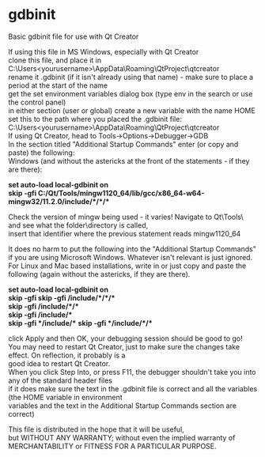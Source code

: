 # gdbinit
Basic gdbinit file for use with Qt Creator

If using this file in MS Windows, especially with Qt Creator  
clone this file, and place it in C:\Users\<yourusername>\AppData\Roaming\QtProject\qtcreator  
rename it .gdbinit (if it isn't already using that name) - make sure to place a period at the start of the name  
get the set environment variables dialog box (type env in the search or use the control panel)  
in either section (user or global) create a new variable with the name HOME  
set this to the path where you placed the .gdbinit file: C:\Users\<yourusername>\AppData\Roaming\QtProject\qtcreator  
If using Qt Creator, head to Tools->Options->Debugger->GDB   
In the section titled "Additional Startup Commands" enter (or copy and paste) the following:  
Windows (and without the astericks at the front of the statements - if they are there):  

**set auto-load local-gdbinit on**  
**skip -gfi C:/Qt/Tools/mingw1120_64/lib/gcc/x86_64-w64-mingw32/11.2.0/include/\*/\*\/\***  

Check the version of mingw being used - it varies! 
Navigate to Qt\Tools\ and see what the folder\directory is called,  
insert that identifier where the previous statement reads mingw1120_64

It does no harm to put the following into the "Additional Startup Commands" if you are using Microsoft Windows. 
Whatever isn't relevant is just ignored. 
For Linux and Mac based installations, write in or just copy and paste the following (again without the astericks, if they are there).

**set auto-load local-gdbinit on**  
**skip -gfi skip -gfi /include/\*/\*/\***  
**skip -gfi /include/\*/\***  
**skip -gfi /include/\***  
**skip -gfi \*/include/\***
**skip -gfi \*/include/\*/\***

click Apply and then OK, your debugging session should be good to go!  
You may need to restart Qt Creator, just to make sure the changes take effect. On reflection, it probably is a  
good idea to restart Qt Creator.  
When you click Step Into, or press F11, the debugger shouldn't take you into any of the standard header files   
if it does make sure the text in the .gdbinit file is correct and all the variables (the HOME variable in environment   
variables and the text in the Additional Startup Commands section are correct)  

This file is distributed in the hope that it will be useful,  
but WITHOUT ANY WARRANTY; without even the implied warranty of  
MERCHANTABILITY or FITNESS FOR A PARTICULAR PURPOSE.  
